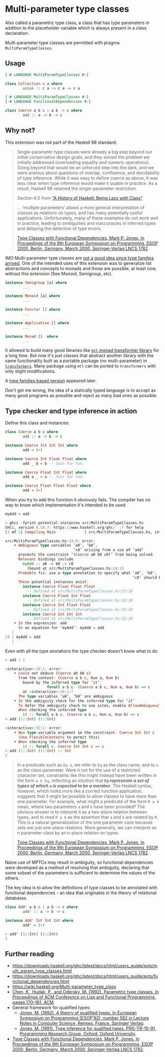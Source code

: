 # Multi-parameter type classes

Also called a parametric type class, a class that has type parameters in
addition to the placeholder variable which is always present in a class
declaration.

Multi-parameter type classes are permitted with pragma ```MultiParamTypeClasses```.

## Usage

```haskell
{-# LANGUAGE MultiParamTypeClasses #-}

class Collection c a where
        union :: c a -> c a -> c a

```

```haskell
{-# LANGUAGE MultiParamTypeClasses #-}
{-# LANGUAGE FunctionalDependencies #-}

class Coerce a b c | a b -> c where
        add :: a -> b -> c
```

## Why not?

This extension was not part of the Haskell 98 standard.

> Single-parameter type classes were already a big step beyond our initial
> conservative design goals, and they solved the problem we initially addressed
> (overloading equality and numeric operations). Going beyond that would be an
> unforced step into the dark, and we were anxious about questions of overlap,
> confluence, and decidability of type inference. While it was easy to define
> coerce as above, it was less clear when type inference would make it usable in
> practice. As a result, Haskell 98 retained the single-parameter restriction.
>
> Section 6.5 from ["A History of Haskell: Being Lazy with Class"](https://www.microsoft.com/en-us/research/wp-content/uploads/2016/07/history.pdf)

> ... ‘multiple parameters’ allows a more general interpretation of classes as
> relations on types, and has many potentially useful applications.
> Unfortunately, many of these examples do not work well in practice, leading to 
> ambiguities and inaccuracies in inferred types and delaying the detection of
> type errors.
>
> [Type Classes with Functional Dependencies, Mark P. Jones, In Proceedings of the 9th European Symposium on Programming, ESOP 2000, Berlin, Germany, March 2000, Springer-Verlag LNCS 1782](https://web.cecs.pdx.edu/~mpj/pubs/fundeps.html).

IMO Multi-parameter type classes are [not a good idea since type families arrived](https://wiki.haskell.org/Functional_dependencies_vs._type_families). One of the intended uses of this extension was to generalize list abstractions and concepts to monads and those are possible, at least now, without this extension (See Monoid, Semigroup, etc).

```haskell
instance Semigroup [a] where
        ...

instance Monoid [a] where
        ...

instance Functor [] where
        ...

instance Applicative [] where
        ...

instance Monad []  where
        ...
```

It allowed to build many good libraries like [```mtl``` monad transformer library](https://hackage.haskell.org/package/mtl) for a long time. But now it's just classes that abstract another library with the same functionality built as a portable package (no multi-parameter) in [```transformers```](https://hackage.haskell.org/package/transformers). Many package using ```mtl``` can be ported to ```transformers``` with only slight modifications.

A [type families based version](https://hackage.haskell.org/package/monads-tf) appeared later.

Don't get me wrong, the idea of a statically typed language is to accept as many good programs as possible and reject as many bad ones as possible.


## Type checker and type inference in action

Define this class and instances:

```haskell
class Coerce a b c where
        add :: a -> b -> c

instance Coerce Int Int Int where
        add = (+)

instance Coerce Int Float Float where
        add _ b = b -- Just for fun.

instance Coerce Float Int Float where
        add a _ = a -- Just for fun.

instance Coerce Float Float Float where
        add = (+)
```

When you try to add this function it obviously fails. The compiler has no way to know which implementation it's intended to be used.
```haskell
myAdd = add
```

```haskell
> ghci -fprint-potential-instances src/MultiParamTypeClasses.hs
GHCi, version 8.10.7: https://www.haskell.org/ghc/  :? for help
[1 of 1] Compiling Main             ( src/MultiParamTypeClasses.hs, interpreted )

src/MultiParamTypeClasses.hs:24:9: error:
    • Ambiguous type variables ‘a0’, ‘b0’,
                               ‘c0’ arising from a use of ‘add’
      prevents the constraint ‘(Coerce a0 b0 c0)’ from being solved.
      Relevant bindings include
        myAdd :: a0 -> b0 -> c0
          (bound at src/MultiParamTypeClasses.hs:24:1)
      Probable fix: use a type annotation to specify what ‘a0’, ‘b0’,
                                                          ‘c0’ should be.
      These potential instances exist:
        instance Coerce Float Float Float
          -- Defined at src/MultiParamTypeClasses.hs:21:10
        instance Coerce Float Int Float
          -- Defined at src/MultiParamTypeClasses.hs:18:10
        instance Coerce Int Float Float
          -- Defined at src/MultiParamTypeClasses.hs:15:10
        instance Coerce Int Int Int
          -- Defined at src/MultiParamTypeClasses.hs:12:10
    • In the expression: add
      In an equation for ‘myAdd’: myAdd = add
   |
24 | myAdd = add
   |
```

Even with all the type anotations the type checker doesn't know what to do

```haskell
> add 1 1

<interactive>:26:1: error:
    • Could not deduce (Coerce a0 b0 c)
      from the context: (Coerce a b c, Num a, Num b)
        bound by the inferred type for ‘it’:
                   forall a b c. (Coerce a b c, Num a, Num b) => c
        at <interactive>:26:1-7
      The type variables ‘a0’, ‘b0’ are ambiguous
    • In the ambiguity check for the inferred type for ‘it’
      To defer the ambiguity check to use sites, enable AllowAmbiguousTypes
      When checking the inferred type
        it :: forall a b c. (Coerce a b c, Num a, Num b) => c
> add (1::Int) (1::Int)

<interactive>:32:1: error:
    • Non type-variable argument in the constraint: Coerce Int Int c
      (Use FlexibleContexts to permit this)
    • When checking the inferred type
        it :: forall c. Coerce Int Int c => c
> add (1::Int) (1::Int) :: Int
2
```

> In a predicate such as ```Eq a```, we refer to ```Eq``` as the class name, and
> to ```a``` as the class parameter. Were it not for the use of a restricted
> character set, constraints like this might instead have been written in the
> form ```a ∈ Eq```, reflecting an intuition that ***```Eq``` represents a set
> of types of which ```a``` is expected to be a member***. The Haskell syntax,
> however, which looks more like a curried function application, suggests that
> it might be possible to allow classes to have more than one parameter. For
> example, what might a predicate of the form ```R a b``` mean, where two
> parameters ```a``` and ```b``` have been provided? The obvious answer is to
> interpret ```R``` as a two-place relation between types, and to read
> ```R a b``` as the assertion that ```a``` and ```b``` are related by ```R```.
> This is a natural generalization of the one parameter case because sets are
> just one-place relations. More generally, we can interpret an n parameter
> class by an n-place relation on types.
>
> [Type Classes with Functional Dependencies, Mark P. Jones, In Proceedings of the 9th European Symposium on Programming, ESOP 2000, Berlin, Germany, March 2000, Springer-Verlag LNCS 1782](https://web.cecs.pdx.edu/~mpj/pubs/fundeps.html).

Naive use of MPTCs may result in ambiguity, so functional dependencies were
developed as a method of resolving that ambiguity, declaring that some subset of
the parameters is sufficient to determine the values of the others.

The key idea is to allow the definitions of type classes to be annotated
with functional dependencies - an idea that originates in the theory of
relational databases

```haskell
class Add' a b c | a b -> c where
        add' :: a -> b -> c

instance Add' Int Int Int where
        add' = (+)
```

```haskell
> add' (1::Int) (1::Int)
2
```

## Further reading

- https://downloads.haskell.org/ghc/latest/docs/html/users_guide/exts/multi_param_type_classes.html
- https://downloads.haskell.org/ghc/latest/docs/html/users_guide/exts/functional_dependencies.html
- https://wiki.haskell.org/Multi-parameter_type_class
- [Chen, K., Hudak, P., and Odersky, M. (1992). Parametric type classes. In Proceedings of ACM Conference on Lisp and Functional Programming, pages 170–181. ACM](https://dl.acm.org/doi/abs/10.1145/141471.141536).
- General framework for qualified types:
  - [Jones, M. (1992). A theory of qualified types. In European Symposium on Programming (ESOP’92), number 582 in Lecture Notes in Computer Science, Rennes, France. Springer Verlag](https://core.ac.uk/download/pdf/82271317.pdf).
  - [Jones, M. (1991). Type inference for qualified types. PRG-TR-10-91, Programming Research Group, Oxford, Oxford University](https://www.cs.ox.ac.uk/techreports/oucl/index2.html).
- [Type Classes with Functional Dependencies, Mark P. Jones, In Proceedings of the 9th European Symposium on Programming, ESOP 2000, Berlin, Germany, March 2000, Springer-Verlag LNCS 1782](https://web.cecs.pdx.edu/~mpj/pubs/fundeps.html).
